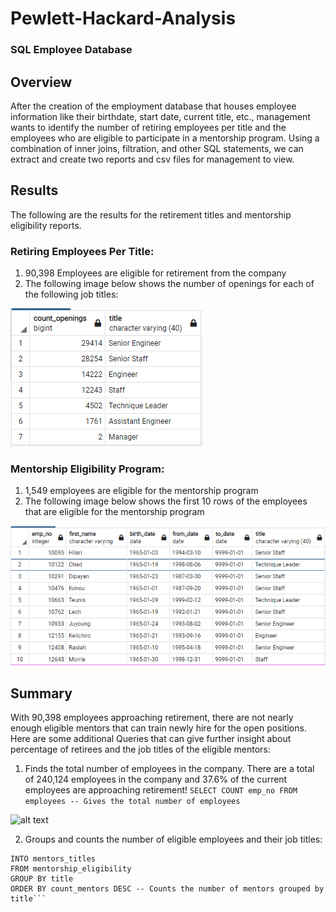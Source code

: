 # Pewlett-Hackard-Analysis
### SQL Employee Database

## Overview
After the creation of the employment database that houses employee information like their birthdate, start date, current title, etc., management wants to identify the number of retiring employees per title and the employees who are eligible to participate in a mentorship program. Using a combination of inner joins, filtration, and other SQL statements, we can extract and create two reports and csv files for management to view. 

## Results
The following are the results for the retirement titles and mentorship eligibility reports. 

### Retiring Employees Per Title:
1) 90,398 Employees are eligible for retirement from the company
2) The following image below shows the number of openings for each of the following job titles:

![alt text](https://github.com/DrZubi/Pewlett-Hackard-Analysis/blob/main/Images/openings.PNG)

### Mentorship Eligibility Program:
1) 1,549 employees are eligible for the mentorship program
2) The following image below shows the first 10 rows of the employees that are eligible for the mentorship program

![alt text](https://github.com/DrZubi/Pewlett-Hackard-Analysis/blob/main/Images/mentorship.PNG)

## Summary
With 90,398 employees approaching retirement, there are not nearly enough eligible mentors that can train newly hire for the open positions. 
Here are some additional Queries that can give further insight about percentage of retirees and the job titles of the eligible mentors:

1) Finds the total number of employees in the company. There are a total of 240,124 employees in the company and 37.6% of the current employees are approaching retirement! 
```SELECT COUNT emp_no FROM employees -- Gives the total number of employees``` 


![alt text](https://github.com/DrZubi/Pewlett-Hackard-Analysis/blob/main/Images/mentors%20title.PNG)

2) Groups and counts the number of eligible employees and their job titles:
```SELECT COUNT(title) count_mentors, title
INTO mentors_titles
FROM mentorship_eligibility
GROUP BY title
ORDER BY count_mentors DESC -- Counts the number of mentors grouped by title``` 
